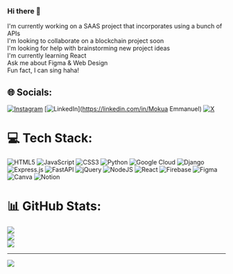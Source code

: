 ### Hi there 👋


I'm currently working on a SAAS project that incorporates using a bunch of APIs<br>I'm looking to collaborate on a blockchain project soon<br>I'm looking for help with brainstorming new project ideas<br>I'm currently learning React<br>Ask me about Figma & Web Design<br>Fun fact, I can sing haha!


## 🌐 Socials:
[![Instagram](https://img.shields.io/badge/Instagram-%23E4405F.svg?logo=Instagram&logoColor=white)](https://instagram.com/nue7codes) [![LinkedIn](https://img.shields.io/badge/LinkedIn-%230077B5.svg?logo=linkedin&logoColor=white)](https://linkedin.com/in/Mokua Emmanuel) [![X](https://img.shields.io/badge/X-black.svg?logo=X&logoColor=white)](https://x.com/manue7onchi) 

# 💻 Tech Stack:
![HTML5](https://img.shields.io/badge/html5-%23E34F26.svg?style=for-the-badge&logo=html5&logoColor=white) ![JavaScript](https://img.shields.io/badge/javascript-%23323330.svg?style=for-the-badge&logo=javascript&logoColor=%23F7DF1E) ![CSS3](https://img.shields.io/badge/css3-%231572B6.svg?style=for-the-badge&logo=css3&logoColor=white) ![Python](https://img.shields.io/badge/python-3670A0?style=for-the-badge&logo=python&logoColor=ffdd54) ![Google Cloud](https://img.shields.io/badge/GoogleCloud-%234285F4.svg?style=for-the-badge&logo=google-cloud&logoColor=white) ![Django](https://img.shields.io/badge/django-%23092E20.svg?style=for-the-badge&logo=django&logoColor=white) ![Express.js](https://img.shields.io/badge/express.js-%23404d59.svg?style=for-the-badge&logo=express&logoColor=%2361DAFB) ![FastAPI](https://img.shields.io/badge/FastAPI-005571?style=for-the-badge&logo=fastapi) ![jQuery](https://img.shields.io/badge/jquery-%230769AD.svg?style=for-the-badge&logo=jquery&logoColor=white) ![NodeJS](https://img.shields.io/badge/node.js-6DA55F?style=for-the-badge&logo=node.js&logoColor=white) ![React](https://img.shields.io/badge/react-%2320232a.svg?style=for-the-badge&logo=react&logoColor=%2361DAFB) ![Firebase](https://img.shields.io/badge/Firebase-039BE5?style=for-the-badge&logo=Firebase&logoColor=white) ![Figma](https://img.shields.io/badge/figma-%23F24E1E.svg?style=for-the-badge&logo=figma&logoColor=white) ![Canva](https://img.shields.io/badge/Canva-%2300C4CC.svg?style=for-the-badge&logo=Canva&logoColor=white) ![Notion](https://img.shields.io/badge/Notion-%23000000.svg?style=for-the-badge&logo=notion&logoColor=white)

# 📊 GitHub Stats:
![](https://github-readme-stats.vercel.app/api?username=manue7mokua&theme=dark&hide_border=false&include_all_commits=false&count_private=false)<br/>
![](https://github-readme-streak-stats.herokuapp.com/?user=manue7mokua&theme=dark&hide_border=false)<br/>
![](https://github-readme-stats.vercel.app/api/top-langs/?username=manue7mokua&theme=dark&hide_border=false&include_all_commits=false&count_private=false&layout=compact)


---
[![](https://visitcount.itsvg.in/api?id=manue7mokua&icon=5&color=2)](https://visitcount.itsvg.in)

